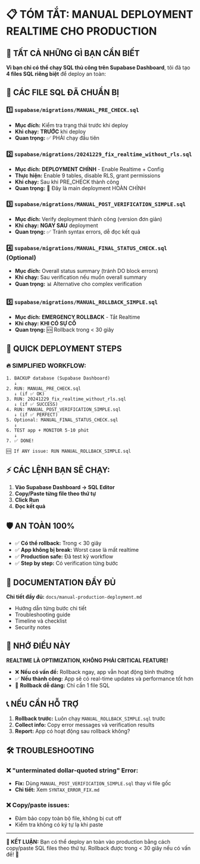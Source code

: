 # 📋 TÓM TẮT: MANUAL DEPLOYMENT REALTIME CHO PRODUCTION

## 🎯 TẤT CẢ NHỮNG GÌ BẠN CẦN BIẾT

**Vì bạn chỉ có thể chạy SQL thủ công trên Supabase Dashboard**, tôi đã tạo **4 files SQL riêng biệt** để deploy an toàn:

## 📁 CÁC FILE SQL ĐÃ CHUẨN BỊ

### 1️⃣ **`supabase/migrations/MANUAL_PRE_CHECK.sql`**
- **Mục đích:** Kiểm tra trạng thái trước khi deploy
- **Khi chạy:** **TRƯỚC** khi deploy
- **Quan trọng:** ✅ PHẢI chạy đầu tiên

### 2️⃣ **`supabase/migrations/20241229_fix_realtime_without_rls.sql`**
- **Mục đích:** **DEPLOYMENT CHÍNH** - Enable Realtime + Config
- **Thực hiện:** Enable 9 tables, disable RLS, grant permissions
- **Khi chạy:** Sau khi PRE_CHECK thành công
- **Quan trọng:** 🚀 Đây là main deployment HOÀN CHỈNH

### 3️⃣ **`supabase/migrations/MANUAL_POST_VERIFICATION_SIMPLE.sql`**
- **Mục đích:** Verify deployment thành công (version đơn giản) 
- **Khi chạy:** **NGAY SAU** deployment
- **Quan trọng:** ✅ Tránh syntax errors, dễ đọc kết quả

### 4️⃣ **`supabase/migrations/MANUAL_FINAL_STATUS_CHECK.sql`** (Optional)
- **Mục đích:** Overall status summary (tránh DO block errors)
- **Khi chạy:** Sau verification nếu muốn overall summary
- **Quan trọng:** 📊 Alternative cho complex verification

### 5️⃣ **`supabase/migrations/MANUAL_ROLLBACK_SIMPLE.sql`**
- **Mục đích:** **EMERGENCY ROLLBACK** - Tắt Realtime
- **Khi chạy:** **KHI CÓ SỰ CỐ**
- **Quan trọng:** 🆘 Rollback trong < 30 giây

## 🚀 QUICK DEPLOYMENT STEPS

### 🔥 **SIMPLIFIED WORKFLOW:**

```
1. BACKUP database (Supabase Dashboard)
   ↓
2. RUN: MANUAL_PRE_CHECK.sql
   ↓ (if ✅ OK)
3. RUN: 20241229_fix_realtime_without_rls.sql
   ↓ (if ✅ SUCCESS)
4. RUN: MANUAL_POST_VERIFICATION_SIMPLE.sql
   ↓ (if ✅ PERFECT)
5. Optional: MANUAL_FINAL_STATUS_CHECK.sql
   ↓
6. TEST app + MONITOR 5-10 phút
   ↓
7. ✅ DONE!

🆘 If ANY issue: RUN MANUAL_ROLLBACK_SIMPLE.sql
```

## ⚡ **CÁC LỆNH BẠN SẼ CHẠY:**

1. **Vào Supabase Dashboard → SQL Editor**
2. **Copy/Paste từng file theo thứ tự**
3. **Click Run**
4. **Đọc kết quả**

## 🛡️ **AN TOÀN 100%**

- ✅ **Có thể rollback:** Trong < 30 giây
- ✅ **App không bị break:** Worst case là mất realtime
- ✅ **Production safe:** Đã test kỹ workflow
- ✅ **Step by step:** Có verification từng bước

## 📖 **DOCUMENTATION ĐẦY ĐỦ**

**Chi tiết đầy đủ:** `docs/manual-production-deployment.md`
- Hướng dẫn từng bước chi tiết
- Troubleshooting guide
- Timeline và checklist
- Security notes

## 🚨 **NHỚ ĐIỀU NÀY**

**REALTIME LÀ OPTIMIZATION, KHÔNG PHẢI CRITICAL FEATURE!**

- ❌ **Nếu có vấn đề:** Rollback ngay, app vẫn hoạt động bình thường
- ✅ **Nếu thành công:** App sẽ có real-time updates và performance tốt hơn
- 🔄 **Rollback dễ dàng:** Chỉ cần 1 file SQL

## 📞 **NẾU CẦN HỖ TRỢ**

1. **Rollback trước:** Luôn chạy `MANUAL_ROLLBACK_SIMPLE.sql` trước
2. **Collect info:** Copy error messages và verification results  
3. **Report:** App có hoạt động sau rollback không?

## 🛠️ **TROUBLESHOOTING**

### ❌ **"unterminated dollar-quoted string" Error:**
- **Fix:** Dùng `MANUAL_POST_VERIFICATION_SIMPLE.sql` thay vì file gốc
- **Chi tiết:** Xem `SYNTAX_ERROR_FIX.md`

### ❌ **Copy/paste issues:**
- Đảm bảo copy toàn bộ file, không bị cut off
- Kiểm tra không có ký tự lạ khi paste

---

**🎯 KẾT LUẬN:** Bạn có thể deploy an toàn vào production bằng cách copy/paste SQL files theo thứ tự. Rollback được trong < 30 giây nếu có vấn đề! 🚀 